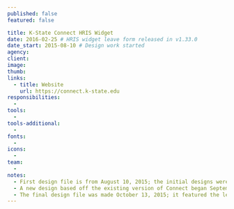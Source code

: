 ```yaml
---
published: false
featured: false

title: K-State Connect HRIS Widget
date: 2016-02-25 # HRIS widget leave form released in v1.33.0
date_start: 2015-08-10 # Design work started
agency:
client:
image:
thumb:
links:
  - title: Website
    url: https://connect.k-state.edu
responsibilities:
  -
tools:
  -
tools-additional:
  -
fonts:
  -
icons:
  -
team:
  -
notes:
  - First design file is from August 10, 2015; the initial designs were part of the Connect re-design project
  - A new design based off the existing version of Connect began September 22, 2015
  - The final design file was made October 13, 2015; it featured the leave balances that didn’t  make it into the first released version of the widget
---
```

